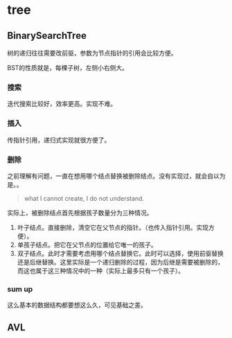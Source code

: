 # tree

## BinarySearchTree

树的递归往往需要改前驱，参数为节点指针的引用会比较方便。

BST的性质就是，每棵子树，左侧小右侧大。

### 搜索

迭代搜索比较好，效率更高。实现不难。

### 插入

传指针引用，递归式实现就很方便了。

### 删除

之前理解有问题，一直在想用哪个结点替换被删除结点。没有实现过，就会自以为是。。

> what I cannot create, I do not understand.

实际上，被删除结点首先根据孩子数量分为三种情况。

1. 叶子结点。直接删除，清空它在父节点的指针。（也传入指针引用。实现方便）。
2. 单孩子结点。把它在父节点的位置给它唯一的孩子。
3. 双子结点。此时才需要考虑用哪个结点替换它。此时可以选择，使用前驱替换还是后继替换。这里实际是一个递归删除的过程，因为后继是需要被删除的，而这也属于这三种情况中的一种（实际上最多只有一个孩子）。

### sum up

这么基本的数据结构都要想这么久，可见基础之差。

## AVL